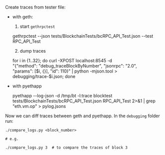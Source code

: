 Create traces from tester file:

- with geth:
  1. start `gethrpctest`

    gethrpctest --json tests/BlockchainTests/bcRPC_API_Test.json --test RPC_API_Test

  2. dump traces

    for i in {1..32};
        do curl -XPOST localhost:8545 -d \
            "{\"method\": \"debug_traceBlockByNumber\", \"jsonrpc\": \"2.0\", \
            \"params\": [$i, {}], \"id\": 110}" | python -mjson.tool > debugging/trace-$i.json;
    done
    
- with pyethapp

    pyethapp --log-json -d /tmp/bt -l:trace blocktest tests/BlockchainTests/bcRPC_API_Test.json RPC_API_Test 2>&1 | grep "eth.vm.op" > pylog.jsons

Now we can diff traces between geth and pyethapp. In the `debugging` folder run:

    ./compare_logs.py <block_number>

    # e.g.

    ./compare_logs.py 3  # to compare the traces of block 3
